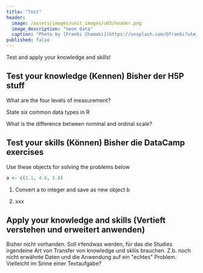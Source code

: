 ```yaml
---
title: "Test"
header:
  image: /assets/images/unit_images/u03/header.png
  image_description: "neon data"
  caption: "Photo by [Franki Chamaki](https://unsplash.com/@franki?utm_source=unsplash&amp;utm_medium=referral&amp;utm_content=creditCopyText) [from unsplash](https://unsplash.com/s/photos/data?utm_source=unsplash&amp;utm_medium=referral&amp;utm_content=creditCopyText)"
published: false
---
```


Test and apply your knowledge and skills!
<!--more-->


## Test your knowledge (Kennen) Bisher der H5P stuff

What are the four levels of measurement?

State six common data types in R

What is the difference between nominal and ordinal scale?


## Test your skills (Können) Bisher die DataCamp exercises

Use these objects for solving the problems below

```r
a <- c(2.1, 4.6, 5.8)
```

1) Convert a to integer and save as new object b

2) xxx



## Apply your knowledge and skills (Vertieft verstehen und erweitert anwenden)

Bisher nicht vorhanden. Soll irfendwas werden, für das die Studies irgendeine Art von Transfer von knowledge und skliis brauchen.
Z.b. noch nicht erwähnte Daten und die Anwendung auf ein "echtes" Problem. Vielleicht im Sinne einer Textaufgabe?





